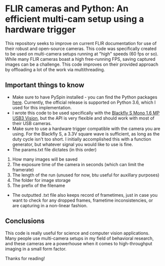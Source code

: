 # FLIR cameras and Python: An efficient multi-cam setup using a hardware trigger

This repository seeks to improve on current FLIR documentation for use of their robust and open-source cameras. This code was specifically created to be used on multi-camera setups running at "high" speeds (60 fps or so). While many FLIR cameras boast a high free-running FPS, saving captured images can be a challenge. This code improves on their provided approach by offloading a lot of the work via multithreading.

## Important things to know

- Make sure to have PySpin installed - you can find the Python packages [here](https://www.ptgrey.com/support/downloads). Currently, the official release is supported on Python 3.6, which I used for this implementation. 
- I wrote this code to be used specifically with the [Blackfly S Mono 1.6 MP USB3 Vision](https://www.ptgrey.com/blackfly-s-mono-16-mp-usb3-vision-sony-imx273), but the API is very flexible and should work with most of their USB cameras.
- Make sure to use a hardware trigger compatible with the camera you are using. For the Blackfly S, a 3.3V square wave is sufficient, as long as the duty cycle isn't too short. I initially accomplished this with a function generator, but whatever signal you would like to use is fine.
- The params.txt file dictates (in this order)
1) How many images will be saved
2) The exposure time of the camera in seconds (which can limit the framerate)
3) The length of the run (unused for now, btu useful for auxillary purposes)
4) The folder for image storage
5) The prefix of the filename
- The outputted .txt file also keeps record of frametimes, just in case you want to check for any dropped frames, frametime inconsistencies, or are capturing in a non-linear fashion.

## Conclusions

This code is really useful for science and computer vision applications. Many people use multi-camera setups in my field of behavioral research, and these cameras are a powerhouse when it comes to high-throughput imaging in a small form factor.

Thanks for reading!
